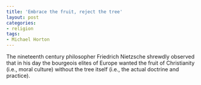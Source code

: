 ```yaml
---
title: 'Embrace the fruit, reject the tree'
layout: post
categories:
- religion
tags:
- Michael Horton
---
```


The nineteenth century philosopher Friedrich Nietzsche shrewdly observed that in his day the bourgeois elites of Europe wanted the fruit of Christianity (i.e., moral culture) without the tree itself (i.e., the actual doctrine and practice).